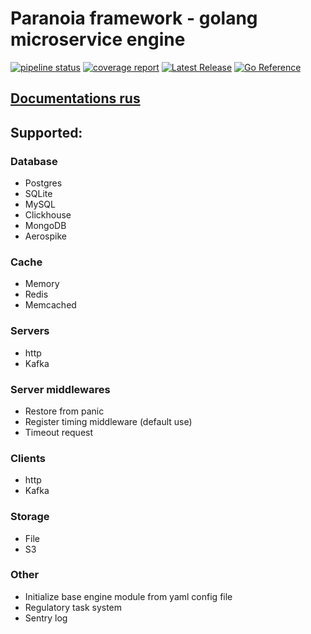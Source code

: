 # Paranoia framework - golang microservice engine

[![pipeline status](https://gitlab.com/devpro_studio/Paranoia/badges/master/pipeline.svg)](https://gitlab.com/devpro_studio/Paranoia/-/commits/master) 
[![coverage report](https://gitlab.com/devpro_studio/Paranoia/badges/master/coverage.svg)](https://gitlab.com/devpro_studio/Paranoia/-/commits/master) 
[![Latest Release](https://gitlab.com/devpro_studio/Paranoia/-/badges/release.svg)](https://gitlab.com/devpro_studio/Paranoia/-/releases)
[![Go Reference](https://pkg.go.dev/badge/gitlab.com/devpro_studio/Paranoia)](https://pkg.go.dev/gitlab.com/devpro_studio/Paranoia)

## [Documentations rus](./docs/index.md)


## Supported:

### Database

- Postgres
- SQLite
- MySQL
- Clickhouse
- MongoDB
- Aerospike

### Cache

- Memory
- Redis
- Memcached

### Servers

- http
- Kafka

### Server middlewares

- Restore from panic
- Register timing middleware (default use)
- Timeout request

### Clients

- http
- Kafka

### Storage

- File
- S3

### Other

- Initialize base engine module from yaml config file
- Regulatory task system 
- Sentry log